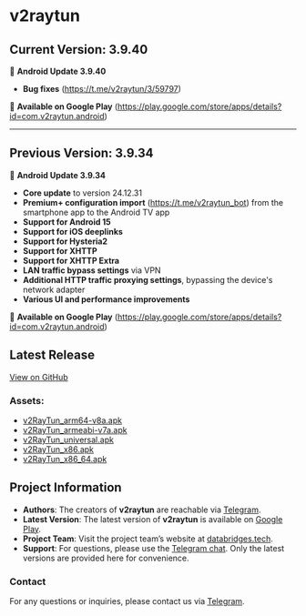 # v2raytun  
## Current Version: 3.9.40

📲 **Android Update 3.9.40**  

- **Bug fixes** (https://t.me/v2raytun/3/59797)  

🚀 **Available on Google Play** (https://play.google.com/store/apps/details?id=com.v2raytun.android)  

---

## Previous Version: 3.9.34  

📲 **Android Update 3.9.34**  

- **Core update** to version 24.12.31  
- **Premium+ configuration import** (https://t.me/v2raytun_bot) from the smartphone app to the Android TV app  
- **Support for Android 15**  
- **Support for iOS deeplinks**  
- **Support for Hysteria2**  
- **Support for XHTTP**  
- **Support for XHTTP Extra**  
- **LAN traffic bypass settings** via VPN  
- **Additional HTTP traffic proxying settings**, bypassing the device's network adapter  
- **Various UI and performance improvements**  

🚀 **Available on Google Play** (https://play.google.com/store/apps/details?id=com.v2raytun.android)



## Latest Release
[View on GitHub](https://github.com/DigneZzZ/v2raytun/releases/latest)

### Assets:
- [v2RayTun_arm64-v8a.apk](https://github.com/DigneZzZ/v2raytun/releases/latest/download/v2RayTun_arm64-v8a.apk)
- [v2RayTun_armeabi-v7a.apk](https://github.com/DigneZzZ/v2raytun/releases/latest/download/v2RayTun_armeabi-v7a.apk)
- [v2RayTun_universal.apk](https://github.com/DigneZzZ/v2raytun/releases/latest/download/v2RayTun_universal.apk)
- [v2RayTun_x86.apk](https://github.com/DigneZzZ/v2raytun/releases/latest/download/v2RayTun_x86.apk)
- [v2RayTun_x86_64.apk](https://github.com/DigneZzZ/v2raytun/releases/latest/download/v2RayTun_x86_64.apk)

## Project Information
- **Authors**: The creators of **v2raytun** are reachable via [Telegram](https://t.me/v2raytun).
- **Latest Version**: The latest version of **v2raytun** is available on [Google Play](https://play.google.com/store/apps/details?id=com.v2raytun.android).
- **Project Team**: Visit the project team’s website at [databridges.tech](https://databridges.tech).
- **Support**: For questions, please use the [Telegram chat](https://t.me/v2raytun). Only the latest versions are provided here for convenience.

### Contact
For any questions or inquiries, please contact us via [Telegram](https://t.me/v2raytun).
<!-- Updated on Mon Oct  7 18:27:34 UTC 2024 -->
